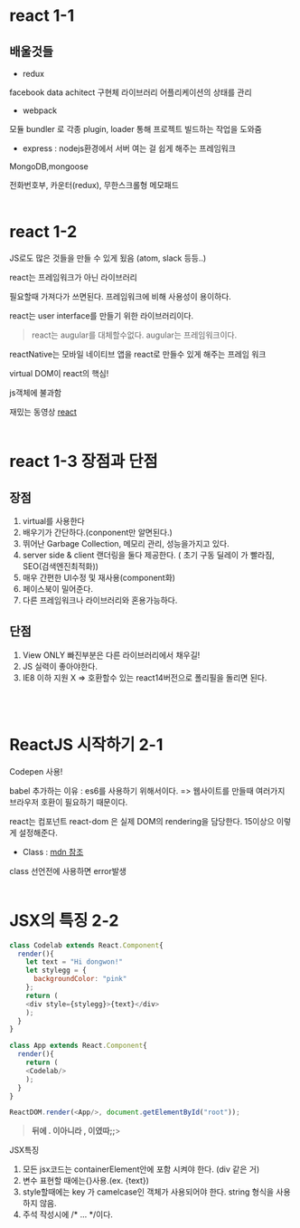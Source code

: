 # react 1-1

## 배울것들

* redux

facebook data achitect 구현체 라이브러리 어플리케이션의 상태를 관리

* webpack

모듈 bundler 로 각종 plugin, loader 통해 프로젝트 빌드하는 작업을 도와줌

* express : nodejs환경에서 서버 여는 걸 쉽게 해주는 프레임워크

MongoDB,mongoose

전화번호부, 카운터(redux), 무한스크롤형 메모패드
<br><br>

# react 1-2

JS로도 많은 것들을 만들 수 있게 됬음
(atom, slack 등등..)

react는 프레임워크가 아닌 라이브러리

필요할때 가져다가 쓰면된다. 프레임워크에 비해 사용성이 용이하다.

react는 user interface를 만들기 위한 라이브러리이다.

> react는 augular를 대체할수없다. augular는 프레임워크이다.

reactNative는 모바일 네이티브 앱을 react로 만들수 있게 해주는 프레임 워크

virtual DOM이 react의 핵심!

js객체에 불과함

재밌는 동영상 [react](https://lispcast.com/what-is-react/)
<br><br>

# react 1-3 장점과 단점

## 장점

1. virtual를 사용한다
2. 배우기가 간단하다.(conponent만 알면된다.)
3. 뛰어난 Garbage Collection, 메모리 관리, 성능을가지고 있다.
4. server side & client 랜더링을 둘다 제공한다. ( 초기 구동 딜레이 가 빨라짐, SEO(검색엔진최적화))
5. 매우 간편한 UI수정 및 재사용(component화)
6. 페이스북이 밀어준다.
7. 다른 프레임워크나 라이브러리와 혼용가능하다.

## 단점

1. View ONLY 빠진부분은 다른 라이브러리에서 채우길!
2. JS 실력이 좋아야한다.
3. IE8 이하 지원 X => 호환할수 있는 react14버전으로 폴리필을 돌리면 된다.

<br><br>

# ReactJS 시작하기 2-1

Codepen 사용!

babel 추가하는 이유 : es6를 사용하기 위해서이다. => 웹사이트를 만들때 여러가지 브라우저 호환이 필요하기 때문이다.

react는 컴포넌트 react-dom 은 실제 DOM의 rendering을 담당한다. 15이상으 이렇게 설정해준다.

* Class : [mdn 참조](https://developer.mozilla.org/ko/docs/Web/JavaScript/Reference/Classes)

class 선언전에 사용하면 error발생
<br><br>

# JSX의 특징 2-2

```js
class Codelab extends React.Component{
  render(){
    let text = "Hi dongwon!"
    let stylegg = {
      backgroundColor: "pink"
    };
    return (
    <div style={stylegg}>{text}</div> 
    );
  }
}

class App extends React.Component{
  render(){
    return (
    <Codelab/>
    );
  }
}

ReactDOM.render(<App/>, document.getElementById("root"));
```

>**<App/>뒤에 . 이아니라 , 이였따;;**>

JSX특징

1. 모든 jsx코드는 containerElement안에 포함 시켜야 한다. (div 같은 거)
2. 변수 표현할 때에는{}사용.(ex. {text})
3. style할때에는 key 가 camelcase인 객체가 사용되어야 한다. string 형식을 사용하지 않음.
4. 주석 작성시에 /* ... */이다.
<br><br>